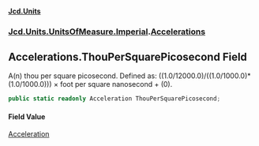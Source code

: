 #### [Jcd.Units](index.md 'index')
### [Jcd.Units.UnitsOfMeasure.Imperial](Jcd.Units.UnitsOfMeasure.Imperial.md 'Jcd.Units.UnitsOfMeasure.Imperial').[Accelerations](Accelerations.md 'Jcd.Units.UnitsOfMeasure.Imperial.Accelerations')

## Accelerations.ThouPerSquarePicosecond Field

A(n) thou per square picosecond. Defined as: ((1.0/12000.0)/((1.0/1000.0)*(1.0/1000.0))) × foot per square nanosecond + (0).

```csharp
public static readonly Acceleration ThouPerSquarePicosecond;
```

#### Field Value
[Acceleration](Acceleration.md 'Jcd.Units.UnitTypes.Acceleration')